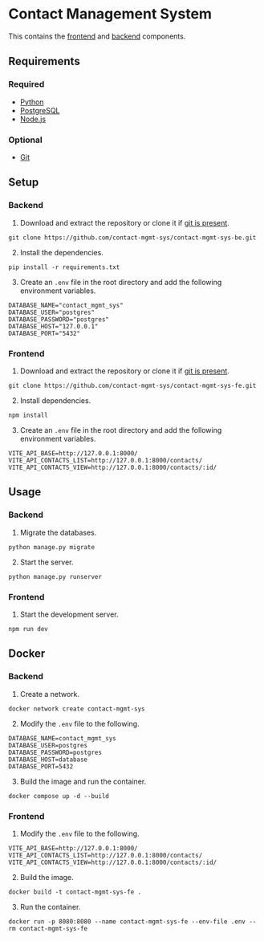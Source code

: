 # Contact Management System
This contains the [frontend](https://github.com/contact-mgmt-sys/contact-mgmt-sys-fe) and [backend](https://github.com/contact-mgmt-sys/contact-mgmt-sys-be) components.

## Requirements
### Required
* [Python](https://www.python.org/downloads/)
* [PostgreSQL](https://www.postgresql.org/)
* [Node.js](https://nodejs.org/en)
### Optional
* [Git](https://git-scm.com/downloads)

## Setup
### Backend
1. Download and extract the repository or clone it if [git is present](#optional).
```
git clone https://github.com/contact-mgmt-sys/contact-mgmt-sys-be.git
```
2. Install the dependencies.
```
pip install -r requirements.txt
```
3. Create an `.env` file in the root directory and add the following environment variables.
```env
DATABASE_NAME="contact_mgmt_sys"
DATABASE_USER="postgres"
DATABASE_PASSWORD="postgres"
DATABASE_HOST="127.0.0.1"
DATABASE_PORT="5432"
```
### Frontend
1. Download and extract the repository or clone it if [git is present](#optional).
```
git clone https://github.com/contact-mgmt-sys/contact-mgmt-sys-fe.git
```
2. Install dependencies.
```
npm install
```
3. Create an `.env` file in the root directory and add the following environment variables.
```env
VITE_API_BASE=http://127.0.0.1:8000/
VITE_API_CONTACTS_LIST=http://127.0.0.1:8000/contacts/
VITE_API_CONTACTS_VIEW=http://127.0.0.1:8000/contacts/:id/
```

## Usage
### Backend
1. Migrate the databases.
```
python manage.py migrate
```
2. Start the server.
```
python manage.py runserver
```
### Frontend
1. Start the development server.
```
npm run dev
```

## Docker
### Backend
1. Create a network.
```
docker network create contact-mgmt-sys
```
2. Modify the `.env` file to the following.
```env
DATABASE_NAME=contact_mgmt_sys
DATABASE_USER=postgres
DATABASE_PASSWORD=postgres
DATABASE_HOST=database
DATABASE_PORT=5432
```
3. Build the image and run the container.
```
docker compose up -d --build
```
### Frontend
1. Modify the `.env` file to the following.
```env
VITE_API_BASE=http://127.0.0.1:8000/
VITE_API_CONTACTS_LIST=http://127.0.0.1:8000/contacts/
VITE_API_CONTACTS_VIEW=http://127.0.0.1:8000/contacts/:id/
```
2. Build the image.
```
docker build -t contact-mgmt-sys-fe .
```
3. Run the container.
```
docker run -p 8080:8080 --name contact-mgmt-sys-fe --env-file .env --rm contact-mgmt-sys-fe
```